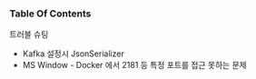### Table Of Contents

트러블 슈팅

- Kafka 설정시 JsonSerializer
- MS Window - Docker 에서 2181 등 특정 포트를 접근 못하는 문제

